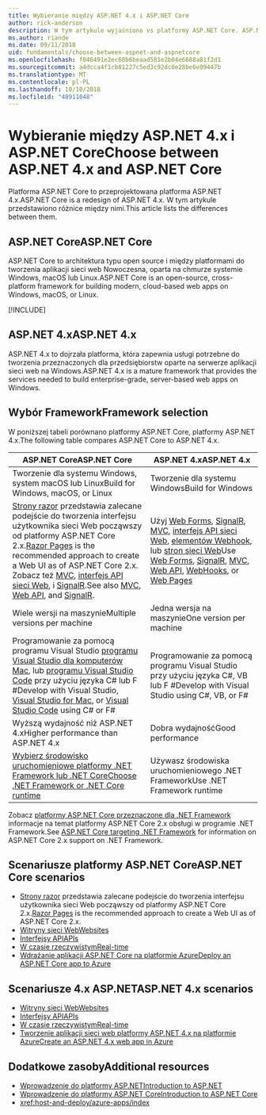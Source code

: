 ```yaml
---
title: Wybieranie między ASP.NET 4.x i ASP.NET Core
author: rick-anderson
description: W tym artykule wyjaśniono vs platformy ASP.NET Core. ASP.NET 4.x i jak dokonać wyboru między nimi.
ms.author: riande
ms.date: 09/11/2018
uid: fundamentals/choose-between-aspnet-and-aspnetcore
ms.openlocfilehash: f046491e2ec68b6beaad581e2b04e6688a81f2d1
ms.sourcegitcommit: a4dcca4f1cb81227c5ed3c92dc0e28be6e99447b
ms.translationtype: MT
ms.contentlocale: pl-PL
ms.lasthandoff: 10/10/2018
ms.locfileid: "48911048"
---
```

# <a name="choose-between-aspnet-4x-and-aspnet-core"></a><span data-ttu-id="d83b3-103">Wybieranie między ASP.NET 4.x i ASP.NET Core</span><span class="sxs-lookup"><span data-stu-id="d83b3-103">Choose between ASP.NET 4.x and ASP.NET Core</span></span>

<span data-ttu-id="d83b3-104">Platforma ASP.NET Core to przeprojektowana platforma ASP.NET 4.x.</span><span class="sxs-lookup"><span data-stu-id="d83b3-104">ASP.NET Core is a redesign of ASP.NET 4.x.</span></span> <span data-ttu-id="d83b3-105">W tym artykule przedstawiono różnice między nimi.</span><span class="sxs-lookup"><span data-stu-id="d83b3-105">This article lists the differences between them.</span></span>

## <a name="aspnet-core"></a><span data-ttu-id="d83b3-106">ASP.NET Core</span><span class="sxs-lookup"><span data-stu-id="d83b3-106">ASP.NET Core</span></span>

<span data-ttu-id="d83b3-107">ASP.NET Core to architektura typu open source i między platformami do tworzenia aplikacji sieci web Nowoczesna, oparta na chmurze systemie Windows, macOS lub Linux.</span><span class="sxs-lookup"><span data-stu-id="d83b3-107">ASP.NET Core is an open-source, cross-platform framework for building modern, cloud-based web apps on Windows, macOS, or Linux.</span></span>

[!INCLUDE[](~/includes/benefits.md)]

## <a name="aspnet-4x"></a><span data-ttu-id="d83b3-108">ASP.NET 4.x</span><span class="sxs-lookup"><span data-stu-id="d83b3-108">ASP.NET 4.x</span></span>

<span data-ttu-id="d83b3-109">ASP.NET 4.x to dojrzała platforma, która zapewnia usługi potrzebne do tworzenia przeznaczonych dla przedsiębiorstw oparte na serwerze aplikacji sieci web na Windows.</span><span class="sxs-lookup"><span data-stu-id="d83b3-109">ASP.NET 4.x is a mature framework that provides the services needed to build enterprise-grade, server-based web apps on Windows.</span></span>

## <a name="framework-selection"></a><span data-ttu-id="d83b3-110">Wybór Framework</span><span class="sxs-lookup"><span data-stu-id="d83b3-110">Framework selection</span></span>

<span data-ttu-id="d83b3-111">W poniższej tabeli porównano platformy ASP.NET Core, platformy ASP.NET 4.x.</span><span class="sxs-lookup"><span data-stu-id="d83b3-111">The following table compares ASP.NET Core to ASP.NET 4.x.</span></span>

| <span data-ttu-id="d83b3-112">ASP.NET Core</span><span class="sxs-lookup"><span data-stu-id="d83b3-112">ASP.NET Core</span></span> | <span data-ttu-id="d83b3-113">ASP.NET 4.x</span><span class="sxs-lookup"><span data-stu-id="d83b3-113">ASP.NET 4.x</span></span> |
|---|---|
|<span data-ttu-id="d83b3-114">Tworzenie dla systemu Windows, system macOS lub Linux</span><span class="sxs-lookup"><span data-stu-id="d83b3-114">Build for Windows, macOS, or Linux</span></span>|<span data-ttu-id="d83b3-115">Tworzenie dla systemu Windows</span><span class="sxs-lookup"><span data-stu-id="d83b3-115">Build for Windows</span></span>|
|<span data-ttu-id="d83b3-116">[Strony razor](xref:razor-pages/index) przedstawia zalecane podejście do tworzenia interfejsu użytkownika sieci Web począwszy od platformy ASP.NET Core 2.x.</span><span class="sxs-lookup"><span data-stu-id="d83b3-116">[Razor Pages](xref:razor-pages/index) is the recommended approach to create a Web UI as of ASP.NET Core 2.x.</span></span> <span data-ttu-id="d83b3-117">Zobacz też [MVC](xref:mvc/overview), [interfejs API sieci Web](xref:tutorials/first-web-api), i [SignalR](xref:signalr/introduction).</span><span class="sxs-lookup"><span data-stu-id="d83b3-117">See also [MVC](xref:mvc/overview), [Web API](xref:tutorials/first-web-api), and [SignalR](xref:signalr/introduction).</span></span>|<span data-ttu-id="d83b3-118">Użyj [Web Forms](/aspnet/web-forms), [SignalR](/aspnet/signalr), [MVC](/aspnet/mvc), [interfejs API sieci Web](/aspnet/web-api/), [elementów Webhook](/aspnet/webhooks/), lub [stron sieci Web](/aspnet/web-pages)</span><span class="sxs-lookup"><span data-stu-id="d83b3-118">Use [Web Forms](/aspnet/web-forms), [SignalR](/aspnet/signalr), [MVC](/aspnet/mvc), [Web API](/aspnet/web-api/), [WebHooks](/aspnet/webhooks/), or [Web Pages](/aspnet/web-pages)</span></span>|
|<span data-ttu-id="d83b3-119">Wiele wersji na maszynie</span><span class="sxs-lookup"><span data-stu-id="d83b3-119">Multiple versions per machine</span></span>|<span data-ttu-id="d83b3-120">Jedna wersja na maszynie</span><span class="sxs-lookup"><span data-stu-id="d83b3-120">One version per machine</span></span>|
|<span data-ttu-id="d83b3-121">Programowanie za pomocą programu Visual Studio [programu Visual Studio dla komputerów Mac](https://www.visualstudio.com/vs/visual-studio-mac/), lub [programu Visual Studio Code](https://code.visualstudio.com/) przy użyciu języka C# lub F #</span><span class="sxs-lookup"><span data-stu-id="d83b3-121">Develop with Visual Studio, [Visual Studio for Mac](https://www.visualstudio.com/vs/visual-studio-mac/), or [Visual Studio Code](https://code.visualstudio.com/) using C# or F#</span></span>|<span data-ttu-id="d83b3-122">Programowanie za pomocą programu Visual Studio przy użyciu języka C#, VB lub F #</span><span class="sxs-lookup"><span data-stu-id="d83b3-122">Develop with Visual Studio using C#, VB, or F#</span></span>|
|<span data-ttu-id="d83b3-123">Wyższą wydajność niż ASP.NET 4.x</span><span class="sxs-lookup"><span data-stu-id="d83b3-123">Higher performance than ASP.NET 4.x</span></span>|<span data-ttu-id="d83b3-124">Dobra wydajność</span><span class="sxs-lookup"><span data-stu-id="d83b3-124">Good performance</span></span>|
|[<span data-ttu-id="d83b3-125">Wybierz środowisko uruchomieniowe platformy .NET Framework lub .NET Core</span><span class="sxs-lookup"><span data-stu-id="d83b3-125">Choose .NET Framework or .NET Core runtime</span></span>](/dotnet/articles/standard/choosing-core-framework-server)|<span data-ttu-id="d83b3-126">Używasz środowiska uruchomieniowego .NET Framework</span><span class="sxs-lookup"><span data-stu-id="d83b3-126">Use .NET Framework runtime</span></span>|

<span data-ttu-id="d83b3-127">Zobacz [platformy ASP.NET Core przeznaczone dla .NET Framework](xref:index#target-framework) informacje na temat platformy ASP.NET Core 2.x obsługi w programie .NET Framework.</span><span class="sxs-lookup"><span data-stu-id="d83b3-127">See [ASP.NET Core targeting .NET Framework](xref:index#target-framework) for information on ASP.NET Core 2.x support on .NET Framework.</span></span>

## <a name="aspnet-core-scenarios"></a><span data-ttu-id="d83b3-128">Scenariusze platformy ASP.NET Core</span><span class="sxs-lookup"><span data-stu-id="d83b3-128">ASP.NET Core scenarios</span></span>

* <span data-ttu-id="d83b3-129">[Strony razor](xref:razor-pages/index) przedstawia zalecane podejście do tworzenia interfejsu użytkownika sieci Web począwszy od platformy ASP.NET Core 2.x.</span><span class="sxs-lookup"><span data-stu-id="d83b3-129">[Razor Pages](xref:razor-pages/index) is the recommended approach to create a Web UI as of ASP.NET Core 2.x.</span></span>
* [<span data-ttu-id="d83b3-130">Witryny sieci Web</span><span class="sxs-lookup"><span data-stu-id="d83b3-130">Websites</span></span>](xref:tutorials/first-mvc-app/index)
* [<span data-ttu-id="d83b3-131">Interfejsy API</span><span class="sxs-lookup"><span data-stu-id="d83b3-131">APIs</span></span>](xref:tutorials/first-web-api)
* [<span data-ttu-id="d83b3-132">W czasie rzeczywistym</span><span class="sxs-lookup"><span data-stu-id="d83b3-132">Real-time</span></span>](xref:signalr/index)
* [<span data-ttu-id="d83b3-133">Wdrażanie aplikacji ASP.NET Core na platformie Azure</span><span class="sxs-lookup"><span data-stu-id="d83b3-133">Deploy an ASP.NET Core app to Azure</span></span>](/azure/app-service/app-service-web-get-started-dotnet)

## <a name="aspnet-4x-scenarios"></a><span data-ttu-id="d83b3-134">Scenariusze 4.x ASP.NET</span><span class="sxs-lookup"><span data-stu-id="d83b3-134">ASP.NET 4.x scenarios</span></span>

* [<span data-ttu-id="d83b3-135">Witryny sieci Web</span><span class="sxs-lookup"><span data-stu-id="d83b3-135">Websites</span></span>](/aspnet/mvc)
* [<span data-ttu-id="d83b3-136">Interfejsy API</span><span class="sxs-lookup"><span data-stu-id="d83b3-136">APIs</span></span>](/aspnet/web-api)
* [<span data-ttu-id="d83b3-137">W czasie rzeczywistym</span><span class="sxs-lookup"><span data-stu-id="d83b3-137">Real-time</span></span>](/aspnet/signalr)
* [<span data-ttu-id="d83b3-138">Tworzenie aplikacji sieci web platformy ASP.NET 4.x na platformie Azure</span><span class="sxs-lookup"><span data-stu-id="d83b3-138">Create an ASP.NET 4.x web app in Azure</span></span>](/azure/app-service/app-service-web-get-started-dotnet-framework)

## <a name="additional-resources"></a><span data-ttu-id="d83b3-139">Dodatkowe zasoby</span><span class="sxs-lookup"><span data-stu-id="d83b3-139">Additional resources</span></span>

* [<span data-ttu-id="d83b3-140">Wprowadzenie do platformy ASP.NET</span><span class="sxs-lookup"><span data-stu-id="d83b3-140">Introduction to ASP.NET</span></span>](/aspnet/overview)
* [<span data-ttu-id="d83b3-141">Wprowadzenie do platformy ASP.NET Core</span><span class="sxs-lookup"><span data-stu-id="d83b3-141">Introduction to ASP.NET Core</span></span>](xref:index)
* <xref:host-and-deploy/azure-apps/index>
